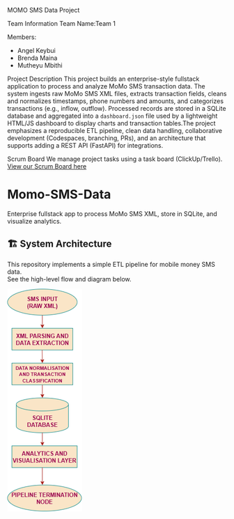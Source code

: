 MOMO SMS Data Project

Team Information
Team Name:Team 1

Members:
- Angel Keybui
- Brenda Maina
- Mutheyu Mbithi

 Project Description
This project builds an enterprise-style fullstack application to process and analyze MoMo SMS transaction data. The system ingests raw MoMo SMS XML files, extracts transaction fields, cleans and normalizes timestamps, phone numbers and amounts, and categorizes transactions (e.g., inflow, outflow). Processed records are stored in a SQLite database and aggregated into a `dashboard.json` file used by a lightweight HTML/JS dashboard to display charts and transaction tables.The project emphasizes a reproducible ETL pipeline, clean data handling, collaborative development (Codespaces, branching, PRs), and an architecture that supports adding a REST API (FastAPI) for integrations.

 Scrum Board
We manage project tasks using a task board (ClickUp/Trello).  
[View our Scrum Board here](https://app.clickup.com/90121191829/v/li/901212276633)


# Momo-SMS-Data
Enterprise fullstack app to process MoMo SMS XML, store in SQLite, and visualize analytics.
## 🏗️ System Architecture

This repository implements a simple ETL pipeline for mobile money SMS data.  
See the high-level flow and diagram below.

![System Architecture](docs/architecture_diagram.png)
